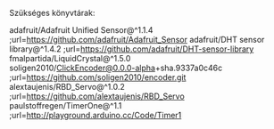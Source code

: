 Szükséges könyvtárak:

adafruit/Adafruit Unified Sensor@^1.1.4   ;url=https://github.com/adafruit/Adafruit_Sensor
adafruit/DHT sensor library@^1.4.2        ;url=https://github.com/adafruit/DHT-sensor-library
fmalpartida/LiquidCrystal@^1.5.0          
soligen2010/ClickEncoder@0.0.0-alpha+sha.9337a0c46c ;url=https://github.com/soligen2010/encoder.git
alextaujenis/RBD_Servo@^1.0.2             ;url=https://github.com/alextaujenis/RBD_Servo
paulstoffregen/TimerOne@^1.1              ;url=http://playground.arduino.cc/Code/Timer1
